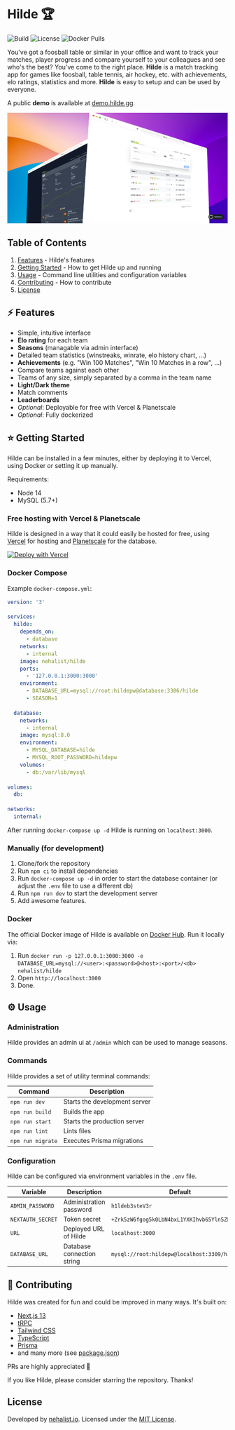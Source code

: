 # Hilde 🏆

![Build](https://img.shields.io/github/actions/workflow/status/nehalist/hilde/build.yml?branch=main)
![License](https://img.shields.io/github/license/nehalist/hilde)
![Docker Pulls](https://img.shields.io/docker/pulls/nehalist/hilde)

You've got a foosball table or similar in your office and want to track your matches, player progress and compare yourself to your
colleagues and see who's the best? You've come to the right place.
**Hilde** is a match tracking app for games like foosball, table tennis, air hockey, etc. with achievements, elo ratings, statistics and
more. **Hilde** is easy to setup and can be used by everyone.

A public **demo** is available at [demo.hilde.gg](https://demo.hilde.gg).

![Hilde](hilde.png)

## Table of Contents

1. [Features](#features) - Hilde's features
2. [Getting Started](#getting-started) - How to get Hilde up and running
3. [Usage](#usage) - Command line utilities and configuration variables
4. [Contributing](#contributing) - How to contribute
5. [License](#license)

## ⚡️ Features

- Simple, intuitive interface
- **Elo rating** for each team
- **Seasons** (managable via admin interface)
- Detailed team statistics (winstreaks, winrate, elo history chart, ...)
- **Achievements** (e.g. "Win 100 Matches", "Win 10 Matches in a row", ...)
- Compare teams against each other
- Teams of any size, simply separated by a comma in the team name
- **Light/Dark theme**
- Match comments
- **Leaderboards**
- *Optional*: Deployable for free with Vercel & Planetscale
- *Optional*: Fully dockerized

## ⭐ Getting Started

Hilde can be installed in a few minutes, either by deploying it to Vercel, using Docker or setting it up manually.

Requirements:

- Node 14
- MySQL (5.7+)

### Free hosting with Vercel & Planetscale

Hilde is designed in a way that it could easily be hosted for free, using [Vercel](https://vercel.com) for hosting
and [Planetscale](https://planetscale.com) for the database.

[![Deploy with Vercel](https://vercel.com/button)](https://vercel.com/new/clone?repository-url=https%3A%2F%2Fgithub.com%2Fnehalist%2Fhilde)

### Docker Compose

Example `docker-compose.yml`:

```yaml
version: '3'

services:
  hilde:
    depends_on:
      - database
    networks:
      - internal
    image: nehalist/hilde
    ports:
      - '127.0.0.1:3000:3000'
    environment:
      - DATABASE_URL=mysql://root:hildepw@database:3306/hilde
      - SEASON=1

  database:
    networks:
      - internal
    image: mysql:8.0
    environment:
      - MYSQL_DATABASE=hilde
      - MYSQL_ROOT_PASSWORD=hildepw
    volumes:
      - db:/var/lib/mysql

volumes:
  db:

networks:
  internal:
```

After running `docker-compose up -d` Hilde is running on `localhost:3000`.

### Manually (for development)

1. Clone/fork the repository
2. Run `npm ci` to install dependencies
3. Run `docker-compose up -d` in order to start the database container (or adjust the `.env` file to use a different db)
4. Run `npm run dev` to start the development server
5. Add awesome features.

### Docker

The official Docker image of Hilde is available on [Docker Hub](https://hub.docker.com/repository/docker/nehalist/hilde). Run it locally
via:

1. Run `docker run -p 127.0.0.1:3000:3000 -e DATABASE_URL=mysql://<user>:<password>@<host>:<port>/<db> nehalist/hilde`
2. Open `http://localhost:3000`
3. Done.

## ⚙️ Usage

### Administration

Hilde provides an admin ui at `/admin` which can be used to manage seasons.

### Commands

Hilde provides a set of utility terminal commands:

| Command                                                                | Description                                                                                                                     |
|------------------------------------------------------------------------|---------------------------------------------------------------------------------------------------------------------------------|
| `npm run dev`                                                          | Starts the development server                                                                                                   |
| `npm run build`                                                        | Builds the app                                                                                                                  |
| `npm run start`                                                        | Starts the production server                                                                                                    |
| `npm run lint`                                                         | Lints files                                                                                                                     |
| `npm run migrate`                                                      | Executes Prisma migrations                                                                                                      |

### Configuration

Hilde can be configured via environment variables in the `.env` file.

| Variable          | Description                | Default                                        |
|-------------------|----------------------------|------------------------------------------------|
| `ADMIN_PASSWORD`  | Administration password    | `h1ldeb3steV3r`                                |
| `NEXTAUTH_SECRET` | Token secret               | `+Zrk5zW6fgog5k0LbN4bxL1YXKIhvb65Yln5ZKf+g3o=` |
| `URL`             | Deployed URL of Hilde      | `localhost:3000`                               |
| `DATABASE_URL`    | Database connection string | `mysql://root:hildepw@localhost:3309/hilde`    |

## 👐 Contributing

Hilde was created for fun and could be improved in many ways. It's built on:

- [Next.js 13](https://nextjs.org/)
- [tRPC](https://trpc.io/)
- [Tailwind CSS](https://tailwindcss.com/)
- [TypeScript](https://www.typescriptlang.org/)
- [Prisma](https://www.prisma.io/)
- and many more (see [package.json](package.json))

PRs are highly appreciated 🥳

If you like Hilde, please consider starring the repository. Thanks!

## License

Developed by [nehalist.io](https://nehalist.io). Licensed under the [MIT License](LICENSE).
